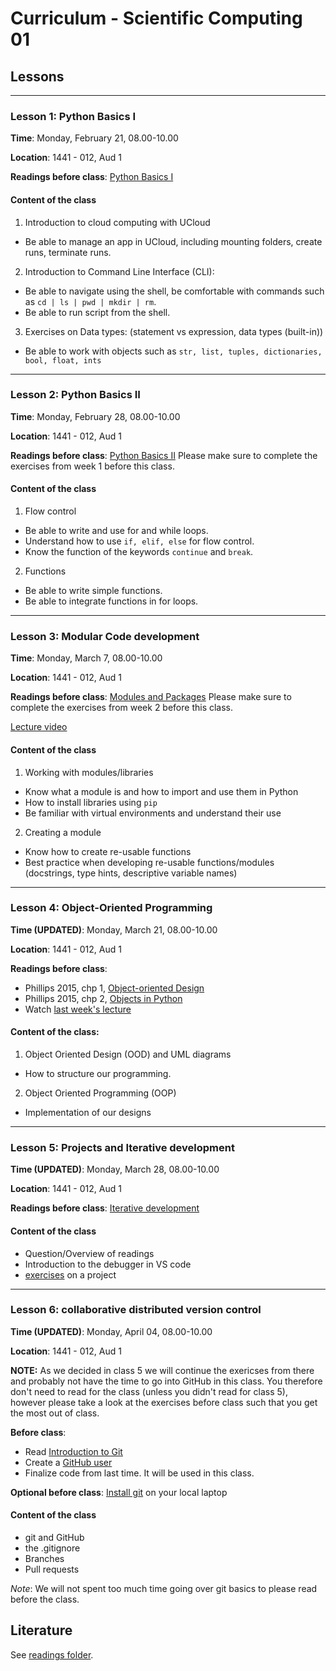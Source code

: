 # Curriculum - Scientific Computing 01


## Lessons
---



### Lesson 1: Python Basics I
<!-- IM -->

**Time**: Monday, February 21, 08.00-10.00

**Location**: 1441 - 012, Aud 1

**Readings before class**: [Python Basics I](https://github.com/CHCAA-EDUX/scientific-computing-01/blob/main/readings/class1_basics1.md)

#### Content of the class

1) Introduction to cloud computing with UCloud

 -  Be able to manage an app in UCloud, including mounting folders, create runs, terminate runs.

2) Introduction to Command Line Interface (CLI):
 -  Be able to navigate using the shell, be comfortable with commands such as ` cd | ls | pwd | mkdir | rm `.
 - Be able to run script from the shell.

3) Exercises on Data types: (statement vs expression, data types (built-in))
- Be able to work with objects such as `str, list, tuples, dictionaries, bool, float, ints`

---
<!--
#### After the class the student should be able to:
1) Be able to manage an app in UCloud, including mounting folders, create runs, terminate runs.

2) Be able to navigate using the shell, be comfortable with commands such as ` cd | ls | pwd | mkdir | rm `. Be able to run script from the shell.


3) Be able to work with objects such as `str, list, tuples, dictionaries, bool, float, ints`

-->
<!-- Error messages -->

### Lesson 2: Python Basics II

<!-- Lasse -->

**Time**: Monday, February 28, 08.00-10.00

**Location**: 1441 - 012, Aud 1

**Readings before class**:
[Python Basics II](https://github.com/CHCAA-EDUX/scientific-computing-01/blob/main/readings/class2_basics2.md)
Please make sure to complete the exercises from week 1 before this class.
<!-- Links til inspiration:
* https://github.com/CHCAA-EDUX/Programming-for-the-Humanities-E21/blob/main/lessons/flow_control.md
* https://github.com/CHCAA-EDUX/Scientific-Computing-Workshop-E21/blob/main/day-1-oop/day-1.2-afternoon.md
 -->

#### Content of the class
1) Flow control
- Be able to write and use for and while loops.
- Understand how to use `if, elif, else` for flow control.
- Know the function of the keywords `continue` and `break`.

2) Functions
- Be able to write simple functions.
- Be able to integrate functions in for loops.


---

### Lesson 3: Modular Code development
<!-- Lasse -->
<!-- IM kan ikke være der -->
**Time**: Monday, March 7, 08.00-10.00

**Location**: 1441 - 012, Aud 1

**Readings before class**:
[Modules and Packages](https://github.com/CHCAA-EDUX/scientific-computing-01/blob/main/readings/class3_modules.md)
Please make sure to complete the exercises from week 2 before this class.

[Lecture video](https://youtu.be/-zNK3N-hYyg)

#### Content of the class
1) Working with modules/libraries
- Know what a module is and how to import and use them in Python
- How to install libraries using `pip`
- Be familiar with virtual environments and understand their use

2) Creating a module
- Know how to create re-usable functions
- Best practice when developing re-usable functions/modules (docstrings, type hints, descriptive variable names)

<!-- import i R -->


<!-- prøv at load en pakke der ikke er installeret -> error -> gå i terminal -> pip install -> snak om nice med requirements.txt og venvs.. Giver mindre mening på ucloud, mere lokalt

best practice med modules: docstrings, type hints, iterative development (små funktioner)
modules: os, time, numpy (pandas)
virtual environments (step by step guide)
-->

---

### Lesson 4: Object-Oriented Programming
<!-- IM -->
**Time (UPDATED)**: Monday, March 21, 08.00-10.00

**Location**: 1441 - 012, Aud 1

**Readings before class**:
- Phillips 2015, chp 1, [Object-oriented Design](https://github.com/CHCAA-EDUX/scientific-computing-01/blob/main/readings/Phillipos-2015-OOP-01.pdf)
- Phillips 2015, chp 2, [Objects in Python](https://github.com/CHCAA-EDUX/scientific-computing-01/blob/main/readings/Phillipos-2015-OOP-02.pdf)
- Watch [last week's lecture](https://youtu.be/-zNK3N-hYyg)

#### Content of the class:
1) Object Oriented Design (OOD) and UML diagrams
 - How to structure our programming.

2) Object Oriented Programming (OOP)
-  Implementation of our designs

<!-- https://python.astrotech.io/design-patterns/uml/class-diagram.html -->
<!-- * Agent-based models -->

---
### Lesson 5: Projects and Iterative development
<!-- kenneth -->

**Time (UPDATED)**: Monday, March 28, 08.00-10.00

**Location**: 1441 - 012, Aud 1

**Readings before class**: [Iterative development](readings/class4_iterative_devolopment.md)

#### Content of the class

* Question/Overview of readings
* Introduction to the debugger in VS code
* [exercises](classes/class5.md) on a project

<!-- Plan:  -->
---

### Lesson 6: collaborative distributed version control
<!-- kenneth -->

**Time (UPDATED)**: Monday, April 04, 08.00-10.00

**Location**: 1441 - 012, Aud 1

**NOTE:** As we decided in class 5 we will continue the exericses from there and probably not have the time to go into GitHub in this class. You therefore don't need to read for the class (unless you didn't read for class 5), however please take a look at the exercises before class such that you get the most out of class.


**Before class**:
- Read [Introduction to Git](https://github.com/CHCAA-EDUX/scientific-computing-01/blob/main/readings/introduction-to-git.md)
- Create a [GitHub user](https://www.google.com/url?sa=t&rct=j&q=&esrc=s&source=web&cd=&ved=2ahUKEwig2fnl_JL2AhUNPuwKHSCRAlsQFnoECAcQAQ&url=https%3A%2F%2Fgithub.com%2Fjoin&usg=AOvVaw0H9TK-nu7JfXaoNeNMgJEk)
- Finalize code from last time. It will be used in this class.

**Optional before class**: [Install git](https://docs.github.com/en/get-started/quickstart/set-up-git) on your local laptop


#### Content of the class

* git and GitHub
* the .gitignore
* Branches
* Pull requests

*Note*: We will not spent too much time going over git basics to please read before the class.


## Literature
See [readings folder](https://github.com/CHCAA-EDUX/scientific-computing-01/tree/main/readings).

<!-- https://github.com/CHCAA-EDUX/Scientific-Computing-Workshop-E21/blob/main/day-1-oop/day-1.1-morning.md -->


<!-- ### Missing topics

* data structures
* 2d vs nd
* code style
  Automated testing -->
